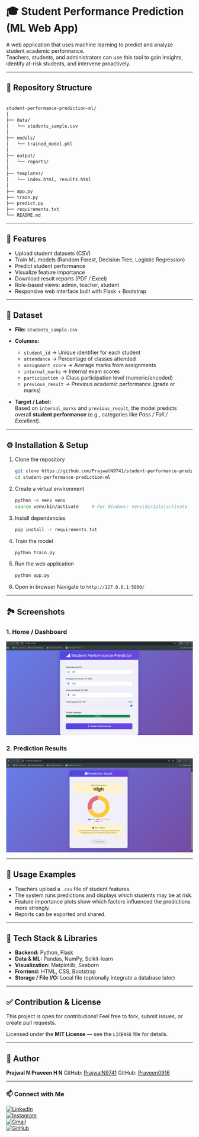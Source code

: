 # 🎓 Student Performance Prediction (ML Web App)

A web application that uses machine learning to predict and analyze student academic performance.  
Teachers, students, and administrators can use this tool to gain insights, identify at-risk students, and intervene proactively.

---

## 📂 Repository Structure

```

student-performance-prediction-ml/
│
├── data/
│   └── students_sample.csv
│
├── models/
│   └── trained_model.pkl
│
├── output/
│   └── reports/
│
├── templates/
│   └── index.html, results.html
│
├── app.py
├── train.py
├── predict.py
├── requirements.txt
└── README.md

````

---

## 🚀 Features

- Upload student datasets (CSV)  
- Train ML models (Random Forest, Decision Tree, Logistic Regression)  
- Predict student performance  
- Visualize feature importance  
- Download result reports (PDF / Excel)  
- Role-based views: admin, teacher, student  
- Responsive web interface built with Flask + Bootstrap  

---

## 🧠 Dataset

- **File:** `students_sample.csv`  
- **Columns:**  
  - `student_id` → Unique identifier for each student  
  - `attendance` → Percentage of classes attended  
  - `assignment_score` → Average marks from assignments  
  - `internal_marks` → Internal exam scores  
  - `participation` → Class participation level (numeric/encoded)  
  - `previous_result` → Previous academic performance (grade or marks)  

- **Target / Label:**  
  Based on `internal_marks` and `previous_result`, the model predicts overall **student performance** (e.g., categories like *Pass / Fail / Excellent*).

---

## ⚙️ Installation & Setup

1. Clone the repository  
   ```bash
   git clone https://github.com/PrajwalN9741/student-performance-prediction-ml.git
   cd student-performance-prediction-ml


2. Create a virtual environment

   ```bash
   python -m venv venv
   source venv/bin/activate     # For Windows: venv\Scripts\activate
   ```

3. Install dependencies

   ```bash
   pip install -r requirements.txt
   ```

4. Train the model

   ```bash
   python train.py
   ```

5. Run the web application

   ```bash
   python app.py
   ```

6. Open in browser
   Navigate to `http://127.0.0.1:5000/`

---

## 🏞️ Screenshots

### 1. Home / Dashboard

![Home Screen](./home_page.png)

### 2. Prediction Results

![Results Screen](./prediction_result.png)

---

## 🎯 Usage Examples

* Teachers upload a `.csv` file of student features.
* The system runs predictions and displays which students may be at risk.
* Feature importance plots show which factors influenced the predictions more strongly.
* Reports can be exported and shared.

---

## 🧩 Tech Stack & Libraries

* **Backend:** Python, Flask
* **Data & ML:** Pandas, NumPy, Scikit-learn
* **Visualization:** Matplotlib, Seaborn
* **Frontend:** HTML, CSS, Bootstrap
* **Storage / File I/O:** Local file (optionally integrate a database later)

---

## ✅ Contribution & License

This project is open for contributions! Feel free to fork, submit issues, or create pull requests.

Licensed under the **MIT License** — see the `LICENSE` file for details.

---

## 👤 Author

**Prajwal N**
**Praveen H N**
GitHub: [PrajwalN9741](https://github.com/PrajwalN9741)
GitHub: [Praveen0916](https://github.com/Praveen0916)

---

### 📫 Connect with Me

[![LinkedIn](https://img.shields.io/badge/LinkedIn-blue?logo=linkedin&style=for-the-badge)](https://www.linkedin.com/in/prajwal-n9741)  
[![Instagram](https://img.shields.io/badge/Instagram-E4405F?logo=instagram&logoColor=white&style=for-the-badge)](https://www.instagram.com/_._ite_me_prajju.__)  
[![Gmail](https://img.shields.io/badge/Gmail-D14836?logo=gmail&logoColor=white&style=for-the-badge)](mailto:prajwalrajn9@gmail.com)  
[![GitHub](https://img.shields.io/badge/GitHub-100000?logo=github&logoColor=white&style=for-the-badge)](https://github.com/PrajwalN9741)











